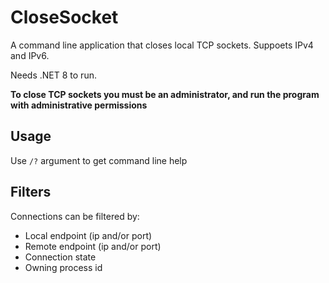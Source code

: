 # CloseSocket

A command line application that closes local TCP sockets.
Suppoets IPv4 and IPv6.

Needs .NET 8 to run.

**To close TCP sockets you must be an administrator, and run the program with administrative permissions**

## Usage

Use `/?` argument to get command line help

## Filters

Connections can be filtered by:

- Local endpoint (ip and/or port)
- Remote endpoint (ip and/or port)
- Connection state
- Owning process id

